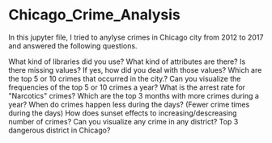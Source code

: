 # Chicago_Crime_Analysis
In this jupyter file, I tried to anylyse crimes in Chicago city from 2012 to 2017 and answered the following questions.

 What kind of libraries did you use?
 What kind of attributes are there?
 Is there missing values? If yes, how did you deal with those values?
 Which are the top 5 or 10 crimes that occurred in the city.?
 Can you visualize the frequencies of the top 5 or 10 crimes a year?
 What is the arrest rate for "Narcotics" crimes?
 Which are the top 3 months with more crimes during a year?
 When do crimes happen less during the days? (Fewer crime times during the days)
 How does sunset effects to increasing/descreasing number of crimes? 
 Can you visualize any crime in any district?
 Top 3 dangerous district in Chicago?
